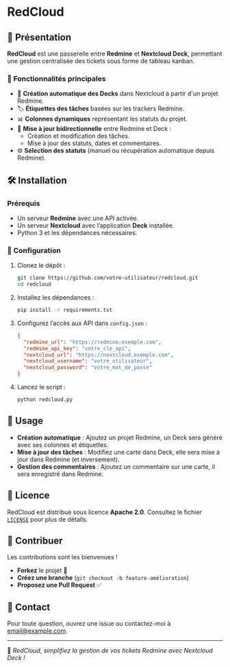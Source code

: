 # RedCloud

## 🚀 Présentation
**RedCloud** est une passerelle entre **Redmine** et **Nextcloud Deck**, permettant une gestion centralisée des tickets sous forme de tableau kanban.

### 🎯 Fonctionnalités principales
- 📌 **Création automatique des Decks** dans Nextcloud à partir d'un projet Redmine.
- 🏷️ **Étiquettes des tâches** basées sur les trackers Redmine.
- 📊 **Colonnes dynamiques** représentant les statuts du projet.
- 🔄 **Mise à jour bidirectionnelle** entre Redmine et Deck :
  - Création et modification des tâches.
  - Mise à jour des statuts, dates et commentaires.
- ⚙️ **Sélection des statuts** (manuel ou récupération automatique depuis Redmine).

## 🛠️ Installation
### Prérequis
- Un serveur **Redmine** avec une API activée.
- Un serveur **Nextcloud** avec l’application **Deck** installée.
- Python 3 et les dépendances nécessaires.

### 🔧 Configuration
1. Clonez le dépôt :
   ```sh
   git clone https://github.com/votre-utilisateur/redcloud.git
   cd redcloud
   ```
2. Installez les dépendances :
   ```sh
   pip install -r requirements.txt
   ```
3. Configurez l’accès aux API dans `config.json` :
   ```json
   {
     "redmine_url": "https://redmine.exemple.com",
     "redmine_api_key": "votre_cle_api",
     "nextcloud_url": "https://nextcloud.exemple.com",
     "nextcloud_username": "votre_utilisateur",
     "nextcloud_password": "votre_mot_de_passe"
   }
   ```
4. Lancez le script :
   ```sh
   python redcloud.py
   ```

## 📌 Usage
- **Création automatique** : Ajoutez un projet Redmine, un Deck sera généré avec ses colonnes et étiquettes.
- **Mise à jour des tâches** : Modifiez une carte dans Deck, elle sera mise à jour dans Redmine (et inversement).
- **Gestion des commentaires** : Ajoutez un commentaire sur une carte, il sera enregistré dans Redmine.

## 📝 Licence
RedCloud est distribué sous licence **Apache 2.0**. Consultez le fichier [`LICENSE`](./LICENSE) pour plus de détails.

## 🤝 Contribuer
Les contributions sont les bienvenues !
- **Forkez** le projet 🍴
- **Créez une branche** (`git checkout -b feature-amélioration`)
- **Proposez une Pull Request** ✅

## 📧 Contact
Pour toute question, ouvrez une issue ou contactez-moi à [email@example.com](mailto:email@example.com).

---

🚀 *RedCloud, simplifiez la gestion de vos tickets Redmine avec Nextcloud Deck !*
